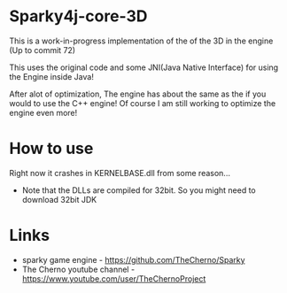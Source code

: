 # Sparky4j-core-3D
This is a work-in-progress implementation of the of the 3D in the engine (Up to commit 72)

This uses the original code and some JNI(Java Native Interface) for using the Engine inside Java!

After alot of optimization, The engine has about the same as the if you would to use the C++ engine! Of course I am still working to optimize the engine even more!

# How to use
Right now it crashes in KERNELBASE.dll from some reason...

* Note that the DLLs are compiled for 32bit. So you might need to download 32bit JDK

# Links
* sparky game engine - https://github.com/TheCherno/Sparky
* The Cherno youtube channel - https://www.youtube.com/user/TheChernoProject
